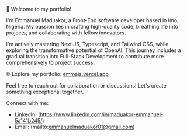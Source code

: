 👋 Welcome to my portfolio!

I'm Emmanuel Maduakor, a Front-End software developer based in Imo, Nigeria. 
My passion lies in crafting high-quality code, breathing life into projects, and collaborating with fellow innovators.

I'm actively mastering Next.JS, Typescript, and Tailwind CSS, while exploring the transformative potential of OpenAI. This journey includes a gradual transition into Full-Stack Development to contribute more comprehensively to project success.

🌐 Explore my portfolio: [emmajs.vercel.app](https://emmajs.vercel.app)

<!---
emmaGH1/emmaGH1 is a ✨ special ✨ repository because its `README.md` (this file) appears on your GitHub profile.
You can click the Preview link to take a look at your changes.
--->

Feel free to reach out for collaboration or discussions! Let's create something exceptional together.

Connect with me:
- LinkedIn: (https://www.linkedin.com/in/maduakor-emmanuel-5a141b245/)
- Email: (mailto:emmanuelmaduakor01@gmail.com)

